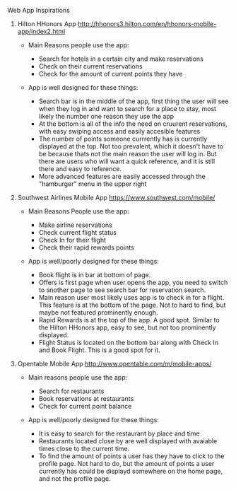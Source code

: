 Web App Inspirations

1. Hilton HHonors App
    http://hhonors3.hilton.com/en/hhonors-mobile-app/index2.html

    - Main Reasons people use the app:
        + Search for hotels in a certain city and make reservations
        + Check on their current reservations
        + Check for the amount of current points they have 
        
    - App is well designed for these things:
        + Search bar is in the middle of the app, first thing the user will see when they log in and want to search for a place to stay, most likely the number one reason they use the app
        + At the bottom is all of the info the need on cruurent reservations, with easy swiping access and easily accesible features
        + The number of points someone currrently has is currently displayed at the top. Not too prevalent, which it doesn't have to be because thats not the main reason the user will log in. But there are users who will want a quick reference, and it is still there and easy to reference. 
        + More advanced features are easily accessed through the "hamburger" menu in the upper right

2. Southwest Airlines Mobile App
    https://www.southwest.com/mobile/

    - Main Reasons People use the app:
        + Make airline reservations
        + Check current flight status
        + Check In for their flight
        + Check their rapid rewards points
    
    - App is well/poorly designed for these things:
        + Book flight is in bar at bottom of page. 
        + Offers is first page when user opens the app, you need to switch to another page to see search bar for reservation search.
        + Main reason user most likely uses app is to check in for a flight. This feature is at the bottom of the page. Not to hard to find, but maybe not featured prominently enough. 
        + Rapid Rewards is at the top of the app. A good spot. Similar to the Hilton HHonors app, easy to see, but not too prominently displayed. 
        + Flight Status is located on the bottom bar along with Check In and Book Flight. This is a good spot for it.

3. Opentable Mobile App
    http://www.opentable.com/m/mobile-apps/

    - Main reasons people use the app:
        + Search for restaurants
        + Book reservations at restaurants
        + Check for current point balance
    
    - App is well/poorly designed for these things:
        + It is easy to search for the restaurant by place and time 
        + Restaurants located close by are well displayed with avaiable times close to the current time. 
        + To find the amount of points a user has they have to click to the profile page. Not hard to do, but the amount of points a user currently has could be displayd somewhere on the home page, and not the profile page.
